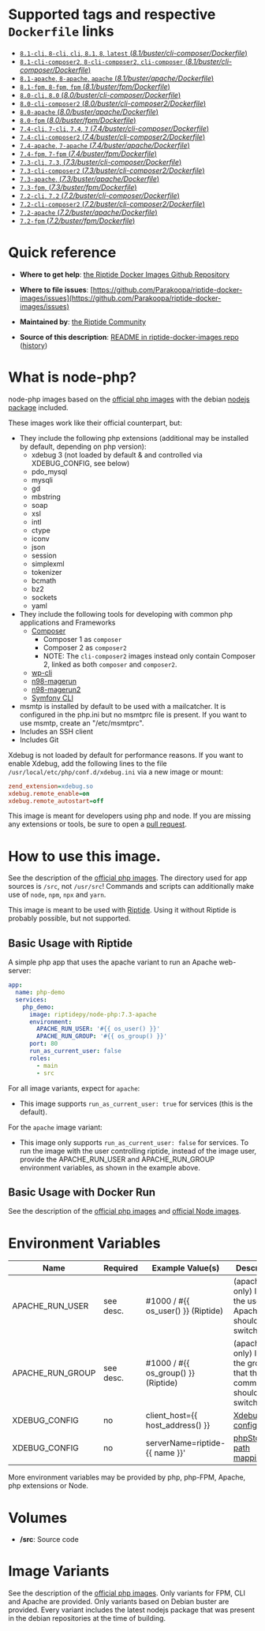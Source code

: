 # Supported tags and respective `Dockerfile` links

-	[`8.1-cli`, `8-cli`, `cli`, `8.1`, `8`, `latest` (*8.1/buster/cli-composer/Dockerfile*)](https://github.com/Parakoopa/riptide-docker-images/tree/master/node-php/8.1/buster/cli-composer/Dockerfile)
-	[`8.1-cli-composer2`, `8-cli-composer2`, `cli-composer` (*8.1/buster/cli-composer/Dockerfile*)](https://github.com/Parakoopa/riptide-docker-images/tree/master/node-php/8.1/buster/cli-composer2/Dockerfile)
-	[`8.1-apache`, `8-apache`, `apache` (*8.1/buster/apache/Dockerfile*)](https://github.com/Parakoopa/riptide-docker-images/tree/master/node-php/8.1/buster/apache/Dockerfile)
-	[`8.1-fpm`, `8-fpm`, `fpm` (*8.1/buster/fpm/Dockerfile*)](https://github.com/Parakoopa/riptide-docker-images/tree/master/node-php/8.1/buster/fpm/Dockerfile)
-	[`8.0-cli`, `8.0` (*8.0/buster/cli-composer/Dockerfile*)](https://github.com/Parakoopa/riptide-docker-images/tree/master/node-php/8.0/buster/cli-composer/Dockerfile)
-	[`8.0-cli-composer2` (*8.0/buster/cli-composer2/Dockerfile*)](https://github.com/Parakoopa/riptide-docker-images/tree/master/node-php/8.0/buster/cli-composer2/Dockerfile)
-	[`8.0-apache` (*8.0/buster/apache/Dockerfile*)](https://github.com/Parakoopa/riptide-docker-images/tree/master/node-php/8.0/buster/apache/Dockerfile)
-	[`8.0-fpm` (*8.0/buster/fpm/Dockerfile*)](https://github.com/Parakoopa/riptide-docker-images/tree/master/node-php/8.0/buster/fpm/Dockerfile)
-	[`7.4-cli`, `7-cli`, `7.4`, `7` (*7.4/buster/cli-composer/Dockerfile*)](https://github.com/Parakoopa/riptide-docker-images/tree/master/node-php/7.4/buster/cli-composer/Dockerfile)
-	[`7.4-cli-composer2` (*7.4/buster/cli-composer2/Dockerfile*)](https://github.com/Parakoopa/riptide-docker-images/tree/master/node-php/7.4/buster/cli-composer2/Dockerfile)
-	[`7.4-apache`, `7-apache` (*7.4/buster/apache/Dockerfile*)](https://github.com/Parakoopa/riptide-docker-images/tree/master/node-php/7.4/buster/apache/Dockerfile)
-	[`7.4-fpm`, `7-fpm` (*7.4/buster/fpm/Dockerfile*)](https://github.com/Parakoopa/riptide-docker-images/tree/master/node-php/7.4/buster/fpm/Dockerfile)
-	[`7.3-cli`, `7.3`, (*7.3/buster/cli-composer/Dockerfile*)](https://github.com/Parakoopa/riptide-docker-images/tree/master/node-php/7.3/buster/cli-composer/Dockerfile)
-	[`7.3-cli-composer2` (*7.3/buster/cli-composer2/Dockerfile*)](https://github.com/Parakoopa/riptide-docker-images/tree/master/node-php/7.3/buster/cli-composer2/Dockerfile)
-	[`7.3-apache`, (*7.3/buster/apache/Dockerfile*)](https://github.com/Parakoopa/riptide-docker-images/tree/master/node-php/7.3/buster/apache/Dockerfile)
-	[`7.3-fpm`, (*7.3/buster/fpm/Dockerfile*)](https://github.com/Parakoopa/riptide-docker-images/tree/master/node-php/7.3/buster/fpm/Dockerfile)
-	[`7.2-cli`, `7.2` (*7.2/buster/cli-composer/Dockerfile*)](https://github.com/Parakoopa/riptide-docker-images/tree/master/node-php/7.2/buster/cli-composer/Dockerfile)
-	[`7.2-cli-composer2` (*7.2/buster/cli-composer2/Dockerfile*)](https://github.com/Parakoopa/riptide-docker-images/tree/master/node-php/7.2/buster/cli-composer2/Dockerfile)
-	[`7.2-apache` (*7.2/buster/apache/Dockerfile*)](https://github.com/Parakoopa/riptide-docker-images/tree/master/node-php/7.2/buster/apache/Dockerfile)
-	[`7.2-fpm` (*7.2/buster/fpm/Dockerfile*)](https://github.com/Parakoopa/riptide-docker-images/tree/master/node-php/7.2/buster/fpm/Dockerfile)

# Quick reference

-	**Where to get help**:
	[the Riptide Docker Images Github Repository](https://github.com/Parakoopa/riptide-docker-images)

-	**Where to file issues**:
	[https://github.com/Parakoopa/riptide-docker-images/issues](https://github.com/Parakoopa/riptide-docker-images/issues)

-	**Maintained by**:
	[the Riptide Community](https://github.com/Parakoopa/riptide-docker-images)

-	**Source of this description**:
	[README in riptide-docker-images repo](https://github.com/Parakoopa/riptide-docker-images/tree/master/node-php) ([history](https://github.com/Parakoopa/riptide-docker-images/tree/master/node-php))

# What is node-php?

node-php images based on the [official php images](https://hub.docker.com/_/php) with the debian [nodejs package](https://packages.debian.org/sid/nodejs) included.

These images work like their official counterpart, but:

- They include the following php extensions (additional may be installed by default, depending on php version):
  - xdebug 3 (not loaded by default & and controlled via XDEBUG_CONFIG, see below)
  - pdo_mysql
  - mysqli
  - gd
  - mbstring
  - soap
  - xsl
  - intl
  - ctype
  - iconv
  - json
  - session
  - simplexml
  - tokenizer
  - bcmath
  - bz2
  - sockets
  - yaml
- They include the following tools for developing with common php applications and Frameworks
  - [Composer](https://getcomposer.org/)
    - Composer 1 as `composer`
    - Composer 2 as `composer2`
    - NOTE: The `cli-composer2` images instead only contain Composer 2, linked as both `composer` and `composer2`.
  - [wp-cli](https://wp-cli.org/)
  - [n98-magerun](https://github.com/netz98/n98-magerun)
  - [n98-magerun2](https://github.com/netz98/n98-magerun2)
  - [Symfony CLI](https://symfony.com/)
- msmtp is installed by default to be used with a mailcatcher. It is configured in the php.ini but no msmtprc
  file is present. If you want to use msmtp, create an "/etc/msmtprc".
- Includes an SSH client
- Includes Git

Xdebug is not loaded by default for performance reasons. If you want
to enable Xdebug, add the following lines to the file ``/usr/local/etc/php/conf.d/xdebug.ini`` via a new image or mount:
```ini
zend_extension=xdebug.so
xdebug.remote_enable=on
xdebug.remote_autostart=off
```


This image is meant for developers using php and node. If you are missing any extensions
or tools, be sure to open a [pull request](https://github.com/Parakoopa/riptide-docker-images/pulls).

# How to use this image.

See the description of the [official php images](https://hub.docker.com/_/php).
The directory used for app sources is `/src`, not `/usr/src`!
Commands and scripts can additionally make use of `node`, `npm`, `npx` and `yarn`.

This image is meant to be used with [Riptide](https://github.com/Parakoopa/riptide-cli). 
Using it without Riptide is probably possible, but not supported.

## Basic Usage with Riptide

A simple php app that uses the apache variant to run an Apache web-server: 

```yaml
app:
  name: php-demo
  services:
    php_demo:
      image: riptidepy/node-php:7.3-apache
      environment:
        APACHE_RUN_USER: '#{{ os_user() }}'
        APACHE_RUN_GROUP: '#{{ os_group() }}'
      port: 80
      run_as_current_user: false
      roles:
        - main
        - src
```

For all image variants, expect for `apache`:

- This image supports ``run_as_current_user: true`` for services (this is the default).

For the `apache` image variant:

- This image only supports ``run_as_current_user: false`` for services.
  To run the image with the user controlling riptide, instead of the image user, provide the APACHE_RUN_USER and APACHE_RUN_GROUP environment variables,
  as shown in the example above.

## Basic Usage with Docker Run

See the description of the [official php images](https://hub.docker.com/_/php) and [official Node images](https://hub.docker.com/_/node).

# Environment Variables
 
| Name            | Required | Example Value(s)                    | Description                                                         |
|-----------------|----------|-------------------------------------|---------------------------------------------------------------------|
| APACHE_RUN_USER | see desc.| #1000 / #{{ os_user() }} (Riptide)  | (apache only) ID of the user that Apache should switch to           |   
| APACHE_RUN_GROUP| see desc.| #1000 / #{{ os_group() }} (Riptide) | (apache only) ID of the group that the main command should switch to|
| XDEBUG_CONFIG   | no       | client_host={{ host_address() }}    | [Xdebug configuration](https://xdebug.org/docs/remote)              |
| XDEBUG_CONFIG   | no       | serverName=riptide-{{ name }}'      | [phpStorm path mapping key](https://blog.jetbrains.com/phpstorm/2012/03/new-in-4-0-easier-debugging-of-remote-php-command-line-scripts/)|

More environment variables may be provided by php, php-FPM, Apache, php extensions or Node.

# Volumes
 
- **/src**: Source code

# Image Variants

See the description of the [official php images](https://hub.docker.com/_/php). Only
variants for FPM, CLI and Apache are provided. Only variants based on Debian buster are provided.
Every variant includes the latest nodejs package that was present in the debian repositories at the time of building.
